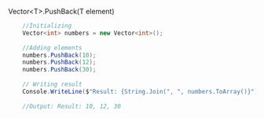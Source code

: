 
<p id="SinglePushBack">Vector&lt;T&gt.PushBack(T element)</p>

```csharp
    //Initializing
    Vector<int> numbers = new Vector<int>();
    
    //Adding elements
    numbers.PushBack(10);
    numbers.PushBack(12);
    numbers.PushBack(30);
    
    // Writing result
    Console.WriteLine($"Result: {String.Join(", ", numbers.ToArray()}")
    
    //Output: Result: 10, 12, 30
```